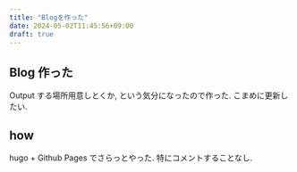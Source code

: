 ```yaml
---
title: "Blogを作った"
date: 2024-05-02T11:45:56+09:00
draft: true
---
```


## Blog 作った
Output する場所用意しとくか, という気分になったので作った.
こまめに更新したい.

## how
hugo + Github Pages でさらっとやった.
特にコメントすることなし.
